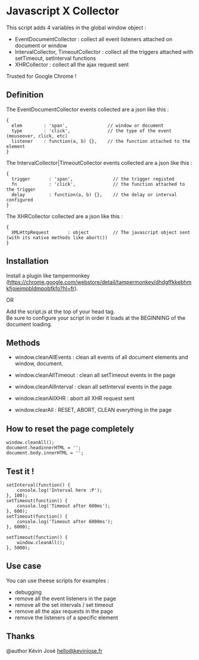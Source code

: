 # Javascript X Collector

This script adds 4 variables in the global window object : 

- EventDocumentCollector : collect all event listeners attached on document or window
- IntervalCollector, TimeoutCollector : collect all the triggers attached with setTimeout, setInterval functions
- XHRCollector : collect all the ajax request sent

Trusted for Google Chrome !

## Definition

The EventDocumentCollector events collected are a json like this : 

```
{
  elem        : 'span',               // window or document
  type        : 'click',              // the type of the event (mouseover, click, etc)
  listener    : function(a, b) {},    // the function attached to the element
}
```

The IntervalCollector|TimeoutCollector events collected are a json like this : 

```
{
  trigger       : 'span',               // the trigger registed
  fn            : 'click',              // the function attached to the trigger
  delay         : function(a, b) {},    // the delay or interval configured
}
```


The XHRCollector collected are a json like this : 

```
{
  XMLHttpRequest       : object         // The javascript object sent (with its native methods like abort())
}
```

## Installation

Install a plugin like tampermonkey 
(https://chrome.google.com/webstore/detail/tampermonkey/dhdgffkkebhmkfjojejmpbldmpobfkfo?hl=fr).

OR 

Add the script.js at the top of your head tag.  
Be sure to configure your script in order it loads at the BEGINNING of the document loading.
  
## Methods

- window.cleanAllEvents       : clean all events of all document elements and window, document.
- window.cleanAllTimeout      : clean all setTimeout events in the page
- window.cleanAllInterval     : clean all setInterval events in the page
- window.cleanAllXHR          : abort all XHR request sent

- window.clearAll             : RESET, ABORT, CLEAN everything in the page


## How to reset the page completely

```
window.cleanAll();
document.headinnerHTML = '';
document.body.innerHTML = '';
```


## Test it ! 

```
setInterval(function() {
    console.log('Interval here :P');
}, 100);
setTimeout(function() {
    console.log('Timeout after 600ms');
}, 600);
setTimeout(function() {
    console.log('Timeout after 6000ms');
}, 6000);

setTimeout(function() {
    window.cleanAll();
}, 5000);
```


## Use case

You can use theese scripts for examples : 
- debugging
- remove all the event listeners in the page
- remove all the set intervals / set timeout
- remove all the ajax requests in the page
- remove the listeners of a specific element

## Thanks

@author Kévin José <hello@kevinjose.fr>

